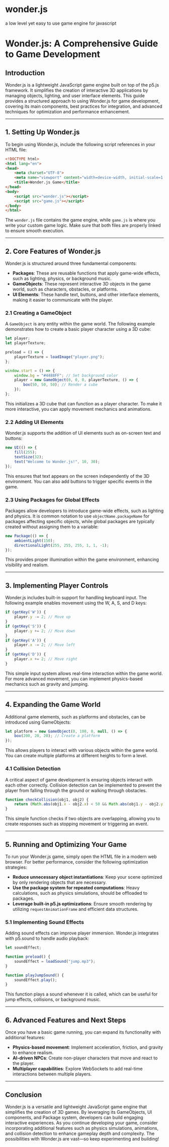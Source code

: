 # wonder.js
a low level yet easy to use game engine for javascript

# **Wonder.js: A Comprehensive Guide to Game Development**

## **Introduction**
Wonder.js is a lightweight JavaScript game engine built on top of the p5.js framework. It simplifies the creation of interactive 3D applications by managing objects, lighting, and user interface elements. This guide provides a structured approach to using Wonder.js for game development, covering its main components, best practices for integration, and advanced techniques for optimization and performance enhancement.

---
## **1. Setting Up Wonder.js**
To begin using Wonder.js, include the following script references in your HTML file:

```html
<!DOCTYPE html>
<html lang="en">
<head>
    <meta charset="UTF-8">
    <meta name="viewport" content="width=device-width, initial-scale=1.0">
    <title>Wonder.js Game</title>
</head>
<body>
    <script src="wonder.js"></script>
    <script src="game.js"></script>
</body>
</html>
```

The `wonder.js` file contains the game engine, while `game.js` is where you write your custom game logic. Make sure that both files are properly linked to ensure smooth execution.

---
## **2. Core Features of Wonder.js**
Wonder.js is structured around three fundamental components:
- **Packages**: These are reusable functions that apply game-wide effects, such as lighting, physics, or background music.
- **GameObjects**: These represent interactive 3D objects in the game world, such as characters, obstacles, or platforms.
- **UI Elements**: These handle text, buttons, and other interface elements, making it easier to communicate with the player.

### **2.1 Creating a GameObject**
A `GameObject` is any entity within the game world. The following example demonstrates how to create a basic player character using a 3D cube:

```js
let player;
let playerTexture;

preload = () => {
    playerTexture = loadImage("player.png");
};

window.start = () => {
    window.bg = "#4488FF"; // Set background color
    player = new GameObject(0, 0, 0, playerTexture, () => {
        box(50, 50, 50); // Render a cube
    });
};
```
This initializes a 3D cube that can function as a player character. To make it more interactive, you can apply movement mechanics and animations.

### **2.2 Adding UI Elements**
Wonder.js supports the addition of UI elements such as on-screen text and buttons:

```js
new UI(() => {
    fill(255);
    textSize(32);
    text("Welcome to Wonder.js!", 10, 30);
});
```
This ensures that text appears on the screen independently of the 3D environment. You can also add buttons to trigger specific events in the game.

### **2.3 Using Packages for Global Effects**
Packages allow developers to introduce game-wide effects, such as lighting and physics. It is common notation to use `objectName.packageName` for packages affecting specific objects, while global packages are typically created without assigning them to a variable:

```js
new Package(() => {
    ambientLight(150);
    directionalLight(255, 255, 255, 1, 1, -1);
});
```
This provides proper illumination within the game environment, enhancing visibility and realism.

---
## **3. Implementing Player Controls**
Wonder.js includes built-in support for handling keyboard input. The following example enables movement using the W, A, S, and D keys:

```js
if (getKey('W')) {
    player.y -= 2; // Move up
}
if (getKey('S')) {
    player.y += 2; // Move down
}
if (getKey('A')) {
    player.x -= 2; // Move left
}
if (getKey('D')) {
    player.x += 2; // Move right
}
```
This simple input system allows real-time interaction within the game world. For more advanced movement, you can implement physics-based mechanics such as gravity and jumping.

---
## **4. Expanding the Game World**
Additional game elements, such as platforms and obstacles, can be introduced using GameObjects:

```js
let platform = new GameObject(0, 100, 0, null, () => {
    box(200, 20, 20); // Create a platform
});
```
This allows players to interact with various objects within the game world. You can create multiple platforms at different heights to form a level.

### **4.1 Collision Detection**
A critical aspect of game development is ensuring objects interact with each other correctly. Collision detection can be implemented to prevent the player from falling through the ground or walking through obstacles.

```js
function checkCollision(obj1, obj2) {
    return (Math.abs(obj1.x - obj2.x) < 50 && Math.abs(obj1.y - obj2.y) < 50);
}
```
This simple function checks if two objects are overlapping, allowing you to create responses such as stopping movement or triggering an event.

---
## **5. Running and Optimizing Your Game**
To run your Wonder.js game, simply open the HTML file in a modern web browser. For better performance, consider the following optimization strategies:
- **Reduce unnecessary object instantiations**: Keep your scene optimized by only rendering objects that are necessary.
- **Use the package system for repeated computations**: Heavy calculations, such as physics simulations, should be offloaded to packages.
- **Leverage built-in p5.js optimizations**: Ensure smooth rendering by utilizing `requestAnimationFrame` and efficient data structures.

### **5.1 Implementing Sound Effects**
Adding sound effects can improve player immersion. Wonder.js integrates with p5.sound to handle audio playback:

```js
let soundEffect;

function preload() {
    soundEffect = loadSound("jump.mp3");
}

function playJumpSound() {
    soundEffect.play();
}
```
This function plays a sound whenever it is called, which can be useful for jump effects, collisions, or background music.

---
## **6. Advanced Features and Next Steps**
Once you have a basic game running, you can expand its functionality with additional features:
- **Physics-based movement**: Implement acceleration, friction, and gravity to enhance realism.
- **AI-driven NPCs**: Create non-player characters that move and react to the player.
- **Multiplayer capabilities**: Explore WebSockets to add real-time interactions between multiple players.

---
## **Conclusion**
Wonder.js is a versatile and lightweight JavaScript game engine that simplifies the creation of 3D games. By leveraging its GameObjects, UI components, and Package system, developers can build engaging interactive experiences. As you continue developing your game, consider incorporating additional features such as physics simulations, animations, and collision detection to enhance gameplay depth and complexity. The possibilities with Wonder.js are vast—so keep experimenting and building!

